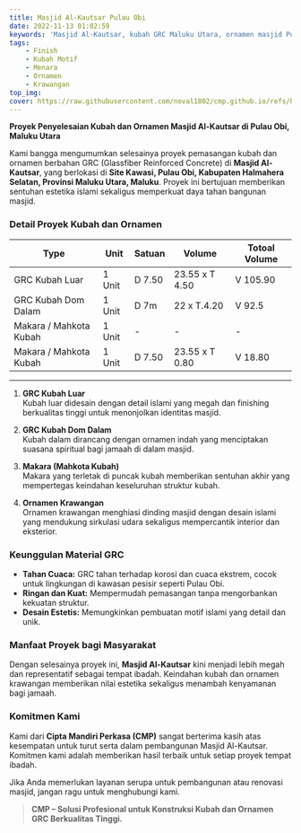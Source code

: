 ```yaml
---
title: Masjid Al-Kautsar Pulau Obi
date: 2022-11-13 01:02:59
keywords: 'Masjid Al-Kautsar, kubah GRC Maluku Utara, ornamen masjid Pulau Obi, konstruksi kubah islami, bahan GRC berkualitas, makara kubah, desain islami masjid, krawangan GRC masjid, kubah luar GRC, kubah dalam GRC'
tags:
    - Finish
    - Kubah Motif
    - Menara
    - Ornamen
    - Krawangan
top_img:
cover: https://raw.githubusercontent.com/noval1802/cmp.github.io/refs/heads/main/asset/ornamen/IMG-20190131-WA0106.jpg
---
```


**Proyek Penyelesaian Kubah dan Ornamen Masjid Al-Kautsar di Pulau Obi, Maluku Utara**  

Kami bangga mengumumkan selesainya proyek pemasangan kubah dan ornamen berbahan GRC (Glassfiber Reinforced Concrete) di **Masjid Al-Kautsar**, yang berlokasi di **Site Kawasi, Pulau Obi, Kabupaten Halmahera Selatan, Provinsi Maluku Utara, Maluku**. Proyek ini bertujuan memberikan sentuhan estetika islami sekaligus memperkuat daya tahan bangunan masjid.  

### **Detail Proyek Kubah dan Ornamen**  

|       Type      |  Unit  | Satuan |   Volume    | Totoal Volume |
| --------------- | ------ | ------ | ----------- | ------------- |
| GRC Kubah Luar | 1 Unit | D 7.50 | 23.55 x T 4.50 | V 105.90 |
| GRC Kubah Dom Dalam | 1 Unit | D 7m | 22 x T.4.20 | V 92.5 |
| Makara / Mahkota Kubah | 1 Unit | - | - | - |
| Makara / Mahkota Kubah | 1 Unit | D 7.50 | 23.55 x T 0.80 | V 18.80 |
---

1. **GRC Kubah Luar**  
   Kubah luar didesain dengan detail islami yang megah dan finishing berkualitas tinggi untuk menonjolkan identitas masjid.  

2. **GRC Kubah Dom Dalam**  
   Kubah dalam dirancang dengan ornamen indah yang menciptakan suasana spiritual bagi jamaah di dalam masjid.  

3. **Makara (Mahkota Kubah)**  
   Makara yang terletak di puncak kubah memberikan sentuhan akhir yang mempertegas keindahan keseluruhan struktur kubah.  

4. **Ornamen Krawangan**  
   Ornamen krawangan menghiasi dinding masjid dengan desain islami yang mendukung sirkulasi udara sekaligus mempercantik interior dan eksterior.  

### **Keunggulan Material GRC**  
- **Tahan Cuaca:** GRC tahan terhadap korosi dan cuaca ekstrem, cocok untuk lingkungan di kawasan pesisir seperti Pulau Obi.  
- **Ringan dan Kuat:** Mempermudah pemasangan tanpa mengorbankan kekuatan struktur.  
- **Desain Estetis:** Memungkinkan pembuatan motif islami yang detail dan unik.  

### **Manfaat Proyek bagi Masyarakat**  
Dengan selesainya proyek ini, **Masjid Al-Kautsar** kini menjadi lebih megah dan representatif sebagai tempat ibadah. Keindahan kubah dan ornamen krawangan memberikan nilai estetika sekaligus menambah kenyamanan bagi jamaah.  

### **Komitmen Kami**  
Kami dari **Cipta Mandiri Perkasa (CMP)** sangat berterima kasih atas kesempatan untuk turut serta dalam pembangunan Masjid Al-Kautsar. Komitmen kami adalah memberikan hasil terbaik untuk setiap proyek tempat ibadah.  

Jika Anda memerlukan layanan serupa untuk pembangunan atau renovasi masjid, jangan ragu untuk menghubungi kami.  

>**CMP – Solusi Profesional untuk Konstruksi Kubah dan Ornamen GRC Berkualitas Tinggi.**
